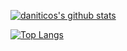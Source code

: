 [![daniticos's github stats](https://github-readme-stats.vercel.app/api?username=danitico&count_private=true&show_icons=true&theme=vue-dark)](https://github.com/anuraghazra/github-readme-stats)

[![Top Langs](https://github-readme-stats.vercel.app/api/top-langs/?username=danitico&theme=vue-dark)](https://github.com/anuraghazra/github-readme-stats)
